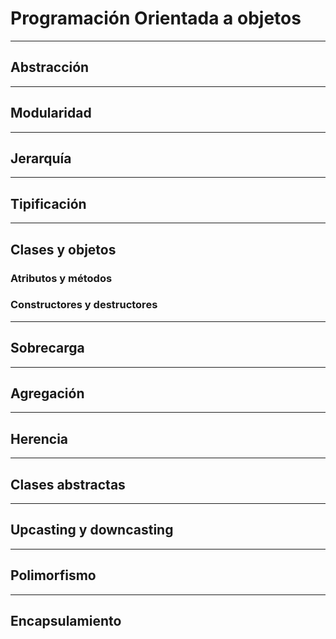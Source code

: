 # Programación Orientada a objetos


---
## Abstracción


---
## Modularidad


---
## Jerarquía


---
## Tipificación


---
## Clases y objetos

### Atributos y métodos

### Constructores y destructores


---
## Sobrecarga


---
## Agregación


---
## Herencia


---
## Clases abstractas


---
## Upcasting y downcasting


---
## Polimorfismo


---
## Encapsulamiento
